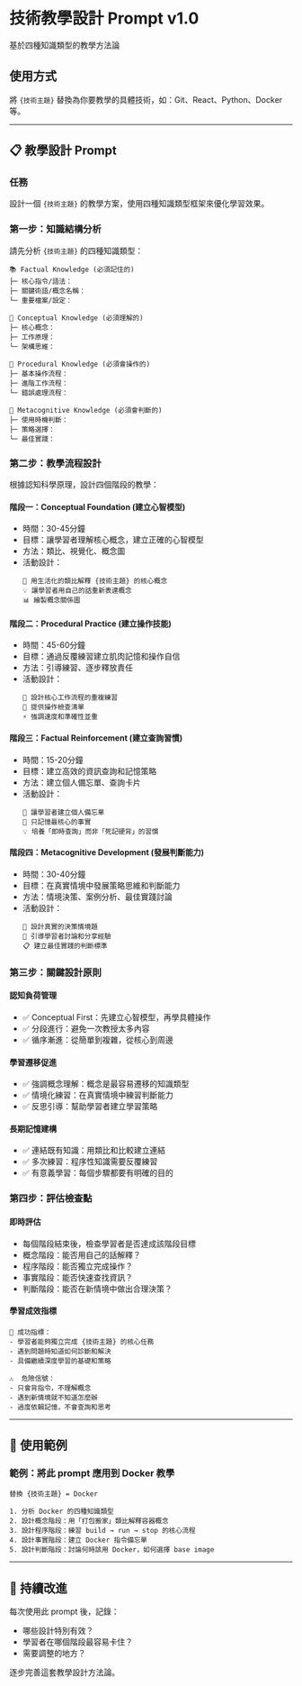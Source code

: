 # 技術教學設計 Prompt v1.0
基於四種知識類型的教學方法論

## 使用方式
將 `{技術主題}` 替換為你要教學的具體技術，如：Git、React、Python、Docker 等。

---

## 📋 教學設計 Prompt

### 任務
設計一個 `{技術主題}` 的教學方案，使用四種知識類型框架來優化學習效果。

### 第一步：知識結構分析
請先分析 `{技術主題}` 的四種知識類型：

```
📚 Factual Knowledge (必須記住的)
├─ 核心指令/語法：
├─ 關鍵術語/概念名稱：
└─ 重要檔案/設定：

🧠 Conceptual Knowledge (必須理解的)
├─ 核心概念：
├─ 工作原理：
└─ 架構思維：

🔧 Procedural Knowledge (必須會操作的)
├─ 基本操作流程：
├─ 進階工作流程：
└─ 錯誤處理流程：

🎯 Metacognitive Knowledge (必須會判斷的)
├─ 使用時機判斷：
├─ 策略選擇：
└─ 最佳實踐：
```

### 第二步：教學流程設計
根據認知科學原理，設計四個階段的教學：

#### **階段一：Conceptual Foundation (建立心智模型)**
- 時間：30-45分鐘
- 目標：讓學習者理解核心概念，建立正確的心智模型
- 方法：類比、視覺化、概念圖
- 活動設計：
  ```
  🎯 用生活化的類比解釋 {技術主題} 的核心概念
  💡 讓學習者用自己的話重新表達概念
  📊 繪製概念關係圖
  ```

#### **階段二：Procedural Practice (建立操作技能)**
- 時間：45-60分鐘  
- 目標：通過反覆練習建立肌肉記憶和操作自信
- 方法：引導練習、逐步釋放責任
- 活動設計：
  ```
  🔄 設計核心工作流程的重複練習
  📝 提供操作檢查清單
  ⚡ 強調速度和準確性並重
  ```

#### **階段三：Factual Reinforcement (建立查詢習慣)**
- 時間：15-20分鐘
- 目標：建立高效的資訊查詢和記憶策略
- 方法：建立個人備忘單、查詢卡片
- 活動設計：
  ```
  📖 讓學習者建立個人備忘單
  🎯 只記憶最核心的事實
  💡 培養「即時查詢」而非「死記硬背」的習慣
  ```

#### **階段四：Metacognitive Development (發展判斷能力)**
- 時間：30-40分鐘
- 目標：在真實情境中發展策略思維和判斷能力
- 方法：情境決策、案例分析、最佳實踐討論
- 活動設計：
  ```
  🤔 設計真實的決策情境題
  💬 引導學習者討論和分享經驗
  📋 建立最佳實踐的判斷標準
  ```

### 第三步：關鍵設計原則

#### **認知負荷管理**
- ✅ Conceptual First：先建立心智模型，再學具體操作
- ✅ 分段進行：避免一次教授太多內容
- ✅ 循序漸進：從簡單到複雜，從核心到周邊

#### **學習遷移促進**
- ✅ 強調概念理解：概念是最容易遷移的知識類型
- ✅ 情境化練習：在真實情境中練習判斷能力
- ✅ 反思引導：幫助學習者建立學習策略

#### **長期記憶建構**
- ✅ 連結既有知識：用類比和比較建立連結
- ✅ 多次練習：程序性知識需要反覆練習
- ✅ 有意義學習：每個步驟都要有明確的目的

### 第四步：評估檢查點

#### **即時評估**
- 每個階段結束後，檢查學習者是否達成該階段目標
- 概念階段：能否用自己的話解釋？
- 程序階段：能否獨立完成操作？
- 事實階段：能否快速查找資訊？
- 判斷階段：能否在新情境中做出合理決策？

#### **學習成效指標**
```
🎯 成功指標：
- 學習者能夠獨立完成 {技術主題} 的核心任務
- 遇到問題時知道如何診斷和解決
- 具備繼續深度學習的基礎和策略

⚠️  危險信號：
- 只會背指令，不理解概念
- 遇到新情境就不知道怎麼辦
- 過度依賴記憶，不會查詢和思考
```

---

## 📝 使用範例

### 範例：將此 prompt 應用到 Docker 教學

```
替換 {技術主題} = Docker

1. 分析 Docker 的四種知識類型
2. 設計概念階段：用「打包搬家」類比解釋容器概念
3. 設計程序階段：練習 build → run → stop 的核心流程
4. 設計事實階段：建立 Docker 指令備忘單
5. 設計判斷階段：討論何時該用 Docker，如何選擇 base image
```

---

## 🔄 持續改進

每次使用此 prompt 後，記錄：
- 哪些設計特別有效？
- 學習者在哪個階段最容易卡住？
- 需要調整的地方？

逐步完善這套教學設計方法論。